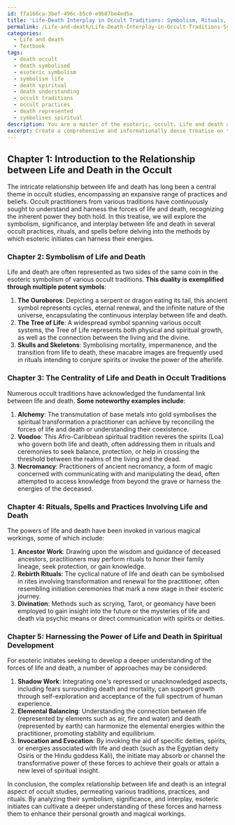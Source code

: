 ```yaml
---
id: ffa166ca-3bef-496c-b5c0-e9b87be4ed5a
title: 'Life-Death Interplay in Occult Traditions: Symbolism, Rituals, and Practices'
permalink: /Life-and-death/Life-Death-Interplay-in-Occult-Traditions-Symbolism-Rituals-and-Practices/
categories:
  - Life and death
  - Textbook
tags:
  - death occult
  - death symbolised
  - esoteric symbolism
  - symbolism life
  - death spiritual
  - death understanding
  - occult traditions
  - occult practices
  - death represented
  - symbolises spiritual
description: You are a master of the esoteric, occult, Life and death and education, you have written many textbooks on the subject in ways that provide students with rich and deep understanding of the subject. You are being asked to write textbook-like sections on a topic and you do it with full context, explainability, and reliability in accuracy to the true facts of the topic at hand, in a textbook style that a student would easily be able to learn from, in a rich, engaging, and contextual way. Always include relevant context (such as formulas and history), related concepts, and in a way that someone can gain deep insights from.
excerpt: Create a comprehensive and informationally dense treatise on the intricate relationship between life and death in the context of occult studies. Discuss their symbolism, significance, and interplay in various practices, rituals, and spells. Additionally, provide guidance on how esoteric initiates can harness the power of life and death in their own spiritual development and magic workings.
---
```

## Chapter 1: Introduction to the Relationship between Life and Death in the Occult

The intricate relationship between life and death has long been a central theme in occult studies, encompassing an expansive range of practices and beliefs. Occult practitioners from various traditions have continuously sought to understand and harness the forces of life and death, recognizing the inherent power they both hold. In this treatise, we will explore the symbolism, significance, and interplay between life and death in several occult practices, rituals, and spells before delving into the methods by which esoteric initiates can harness their energies.

### Chapter 2: Symbolism of Life and Death

Life and death are often represented as two sides of the same coin in the esoteric symbolism of various occult traditions. **This duality is exemplified through multiple potent symbols**: 

1. **The Ouroboros**: Depicting a serpent or dragon eating its tail, this ancient symbol represents cycles, eternal renewal, and the infinite nature of the universe, encapsulating the continuous interplay between life and death.
2. **The Tree of Life**: A widespread symbol spanning various occult systems, the Tree of Life represents both physical and spiritual growth, as well as the connection between the living and the divine.
3. **Skulls and Skeletons**: Symbolising mortality, impermanence, and the transition from life to death, these macabre images are frequently used in rituals intending to conjure spirits or invoke the power of the afterlife.

### Chapter 3: The Centrality of Life and Death in Occult Traditions

Numerous occult traditions have acknowledged the fundamental link between life and death. **Some noteworthy examples include**:

1. **Alchemy**: The transmutation of base metals into gold symbolises the spiritual transformation a practitioner can achieve by reconciling the forces of life and death or understanding their coexistence.
2. **Voodoo**: This Afro-Caribbean spiritual tradition reveres the spirits (Loa) who govern both life and death, often addressing them in rituals and ceremonies to seek balance, protection, or help in crossing the threshold between the realms of the living and the dead.
3. **Necromancy**: Practitioners of ancient necromancy, a form of magic concerned with communicating with and manipulating the dead, often attempted to access knowledge from beyond the grave or harness the energies of the deceased.

### Chapter 4: Rituals, Spells and Practices Involving Life and Death

The powers of life and death have been invoked in various magical workings, some of which include:

1. **Ancestor Work**: Drawing upon the wisdom and guidance of deceased ancestors, practitioners may perform rituals to honor their family lineage, seek protection, or gain knowledge.
2. **Rebirth Rituals**: The cyclical nature of life and death can be symbolised in rites involving transformation and renewal for the practitioner, often resembling initiation ceremonies that mark a new stage in their esoteric journey.
3. **Divination**: Methods such as scrying, Tarot, or geomancy have been employed to gain insight into the future or the mysteries of life and death via psychic means or direct communication with spirits or deities.

### Chapter 5: Harnessing the Power of Life and Death in Spiritual Development

For esoteric initiates seeking to develop a deeper understanding of the forces of life and death, a number of approaches may be considered:

1. **Shadow Work**: Integrating one's repressed or unacknowledged aspects, including fears surrounding death and mortality, can support growth through self-exploration and acceptance of the full spectrum of human experience.
2. **Elemental Balancing**: Understanding the connection between life (represented by elements such as air, fire and water) and death (represented by earth) can harmonize the elemental energies within the practitioner, promoting stability and equilibrium.
3. **Invocation and Evocation**: By invoking the aid of specific deities, spirits, or energies associated with life and death (such as the Egyptian deity Osiris or the Hindu goddess Kali), the initiate may absorb or channel the transformative power of these forces to achieve their goals or attain a new level of spiritual insight.

In conclusion, the complex relationship between life and death is an integral aspect of occult studies, permeating various traditions, practices, and rituals. By analyzing their symbolism, significance, and interplay, esoteric initiates can cultivate a deeper understanding of these forces and harness them to enhance their personal growth and magical workings.
